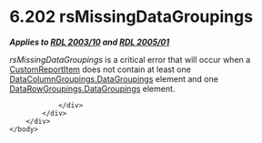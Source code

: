 <html dir="LTR" xmlns:mshelp="http://msdn.microsoft.com/mshelp" xmlns:ddue="http://ddue.schemas.microsoft.com/authoring/2003/5" xmlns:xlink="http://www.w3.org/1999/xlink" xmlns:tool="http://www.microsoft.com/tooltip">
    <head>
        <meta http-equiv="Content-Type" content="text/html; CHARSET=utf-8"></meta>
        <meta name="save" content="history"></meta>
        <title>6.202 rsMissingDataGroupings</title>
        <xml>
            <mshelp:toctitle title="6.202 rsMissingDataGroupings"></mshelp:toctitle>
            <mshelp:rltitle title="[MS-RDL]: rsMissingDataGroupings"></mshelp:rltitle>
            <mshelp:keyword index="A" term="2911a7ed-ee5f-40c6-8803-6c4d484af6bb"></mshelp:keyword>
            <mshelp:attr name="DCSext.ContentType" value="open specification"></mshelp:attr>
            <mshelp:attr name="AssetID" value="2911a7ed-ee5f-40c6-8803-6c4d484af6bb"></mshelp:attr>
            <mshelp:attr name="TopicType" value="kbRef"></mshelp:attr>
            <mshelp:attr name="DCSext.Title" value="[MS-RDL]: rsMissingDataGroupings" />
        </xml>
    </head>
    <body>
        <div id="header">
            <h1 class="heading">6.202 rsMissingDataGroupings</h1>
        </div>
        <div id="mainSection">
            <div id="mainBody">
                <div id="allHistory" class="saveHistory"></div>
                <div id="sectionSection0" class="section" name="collapseableSection">
                    

<p><b><i>Applies to </i></b><a href="a7e2ad00-07c8-4f6d-80ab-3ad55df7b233.html"><b><i>RDL 2003/10</i></b></a><b><i>
and </i></b><a href="3ebe2912-4958-4832-b391-cad1f5e13338.html"><b><i>RDL 2005/01</i></b></a></p>

<p><i>rsMissingDataGroupings</i> is a critical error that will
occur when a <a href="6bb7b35c-e517-4444-a96b-9f2ccdd1a642.html">CustomReportItem</a>
does not contain at least one <a href="19fe0223-6057-4628-afd7-f478e28a082f.html">DataColumnGroupings.DataGroupings</a>
element and one <a href="aef16c16-4447-47f9-bbdf-61249c62683a.html">DataRowGroupings.DataGroupings</a>
element.</p>


                </div>
            </div>
        </div>
    </body>
</html>